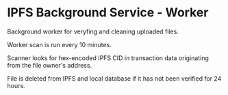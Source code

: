 # IPFS Background Service - Worker

Background worker for veryfing and cleaning uploaded files.

Worker scan is run every 10 minutes.

Scanner looks for hex-encoded IPFS CID in transaction data originating from the file owner's address.

File is deleted from IPFS and local database if it has not been verified for 24 hours.
